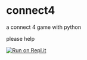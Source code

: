 # connect4
a connect 4 game with python

please help

[![Run on Repl.it](https://repl.it/badge/github/R-Sowl/connect4)](https://repl.it/github/R-Sowl/connect4)
